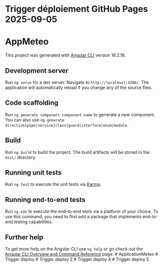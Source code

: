 # Trigger déploiement GitHub Pages 2025-09-05
# AppMeteo

This project was generated with [Angular CLI](https://github.com/angular/angular-cli) version 16.2.16.

## Development server

Run `ng serve` for a dev server. Navigate to `http://localhost:4200/`. The application will automatically reload if you change any of the source files.

## Code scaffolding

Run `ng generate component component-name` to generate a new component. You can also use `ng generate directive|pipe|service|class|guard|interface|enum|module`.

## Build

Run `ng build` to build the project. The build artifacts will be stored in the `dist/` directory.

## Running unit tests

Run `ng test` to execute the unit tests via [Karma](https://karma-runner.github.io).

## Running end-to-end tests

Run `ng e2e` to execute the end-to-end tests via a platform of your choice. To use this command, you need to first add a package that implements end-to-end testing capabilities.

## Further help

To get more help on the Angular CLI use `ng help` or go check out the [Angular CLI Overview and Command Reference](https://angular.io/cli) page.
#   A p p l i c a t i o n M e t e o 
 
 #   T r i g g e r   d e p l o y 
 
 #   T r i g g e r   d e p l o y   2 
 
 #   T r i g g e r   d e p l o y   4 
 
 #   T r i g g e r   d e p l o y   5 
 
 